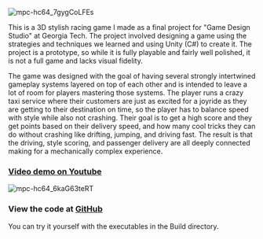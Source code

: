 ![mpc-hc64_7gygCoLFEs](https://github.com/asantmier/Burning-Rubber-Portfolio/assets/91630046/b3800150-fe90-4574-b418-1ab2f285345e)

This is a 3D stylish racing game I made as a final project for "Game Design Studio" at Georgia Tech. The project involved designing a game using the strategies and techniques we learned and using Unity (C#) to create it. The project is a prototype, so while it is fully playable and fairly well polished, it is not a full game and lacks visual fidelity.

The game was designed with the goal of having several strongly intertwined gameplay systems layered on top of each other and is intended to leave a lot of room for players mastering those systems. The player runs a crazy taxi service where their customers are just as excited for a joyride as they are getting to their destination on time, so the player has to balance speed with style while also not crashing. Their goal is to get a high score and they get points based on their delivery speed, and how many cool tricks they can do without crashing like drifting, jumping, and driving fast. The result is that the driving, style scoring, and passenger delivery are all deeply connected making for a mechanically complex experience.
### [Video demo on Youtube](https://youtu.be/3qBVdA8wdhI)

![mpc-hc64_6kaG63teRT](https://github.com/asantmier/Burning-Rubber-Portfolio/assets/91630046/11d662cb-1568-4268-9a3c-d2209b57a4b0)

### View the code at [GitHub](https://github.com/asantmier/Burning-Rubber-Portfolio)
You can try it yourself with the executables in the Build directory.

